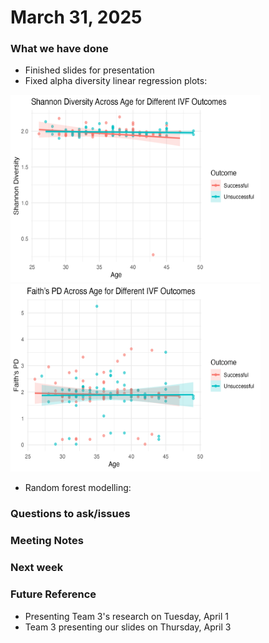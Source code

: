 # March 31, 2025

### What we have done

- Finished slides for presentation
- Fixed alpha diversity linear regression plots:

<img src="../R_project/aim1/Shannon_linear_reg.png" height="300" width="400"> 

<img src="../R_project/aim1/Faith_PD_linear_reg.png" height="300" width="400"> 
  
- Random forest modelling:




### Questions to ask/issues


### Meeting Notes


### Next week

### Future Reference
- Presenting Team 3's research on Tuesday, April 1
- Team 3 presenting our slides on Thursday, April 3

